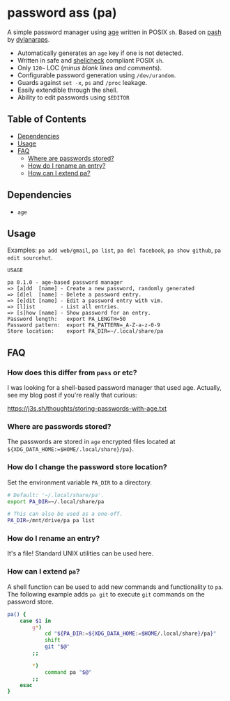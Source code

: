 # password ass (pa)

A simple password manager using [age](https://github.com/FiloSottile/age) written in POSIX `sh`. Based on [pash](https://github.com/dylanaraps/pash) by [dylanaraps](https://github.com/dylanaraps).

- Automatically generates an `age` key if one is not detected.
- Written in safe and [shellcheck](https://www.shellcheck.net/) compliant POSIX `sh`.
- Only `120~` LOC (*minus blank lines and comments*).
- Configurable password generation using `/dev/urandom`.
- Guards against `set -x`, `ps` and `/proc` leakage.
- Easily extendible through the shell.
- Ability to edit passwords using `$EDITOR`

## Table of Contents

<!-- vim-markdown-toc GFM -->

* [Dependencies](#dependencies)
* [Usage](#usage)
* [FAQ](#faq)
    * [Where are passwords stored?](#where-are-passwords-stored)
    * [How do I rename an entry?](#how-do-i-rename-an-entry)
    * [How can I extend pa?](#how-can-i-extend-pa)

<!-- vim-markdown-toc -->

## Dependencies

- `age`

## Usage

Examples: `pa add web/gmail`, `pa list`, `pa del facebook`, `pa show github`, `pa edit sourcehut`.

```
USAGE

pa 0.1.0 - age-based password manager
=> [a]dd  [name] - Create a new password, randomly generated
=> [d]el  [name] - Delete a password entry.
=> [e]dit [name] - Edit a password entry with vim.
=> [l]ist        - List all entries.
=> [s]how [name] - Show password for an entry.
Password length:   export PA_LENGTH=50
Password pattern:  export PA_PATTERN=_A-Z-a-z-0-9
Store location:    export PA_DIR=~/.local/share/pa
```

## FAQ

### How does this differ from `pass` or etc?

I was looking for a shell-based password manager that used age. Actually, see my blog post if you're really that curious:

https://j3s.sh/thoughts/storing-passwords-with-age.txt

### Where are passwords stored?

The passwords are stored in `age` encrypted files located at `${XDG_DATA_HOME:=$HOME/.local/share}/pa}`.

### How do I change the password store location?

Set the environment variable `PA_DIR` to a directory.

```sh
# Default: '~/.local/share/pa'.
export PA_DIR=~/.local/share/pa

# This can also be used as a one-off.
PA_DIR=/mnt/drive/pa pa list
```

### How do I rename an entry?

It's a file! Standard UNIX utilities can be used here.



### How can I extend `pa`?

A shell function can be used to add new commands and functionality to `pa`. The following example adds `pa git` to execute `git` commands on the password store.

```sh
pa() {
    case $1 in
        g*)
            cd "${PA_DIR:=${XDG_DATA_HOME:=$HOME/.local/share}/pa}"
            shift
            git "$@"
        ;;

        *)
            command pa "$@"
        ;;
    esac
}
```

